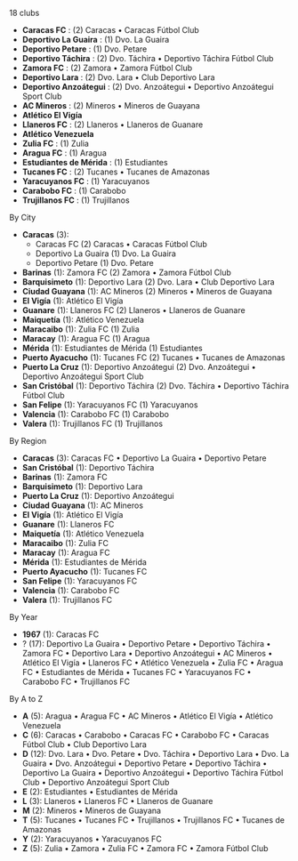 18 clubs

- **Caracas FC** : (2) Caracas • Caracas Fútbol Club
- **Deportivo La Guaira** : (1) Dvo. La Guaira
- **Deportivo Petare** : (1) Dvo. Petare
- **Deportivo Táchira** : (2) Dvo. Táchira • Deportivo Táchira Fútbol Club
- **Zamora FC** : (2) Zamora • Zamora Fútbol Club
- **Deportivo Lara** : (2) Dvo. Lara • Club Deportivo Lara
- **Deportivo Anzoátegui** : (2) Dvo. Anzoátegui • Deportivo Anzoátegui Sport Club
- **AC Mineros** : (2) Mineros • Mineros de Guayana
- **Atlético El Vigía**
- **Llaneros FC** : (2) Llaneros • Llaneros de Guanare
- **Atlético Venezuela**
- **Zulia FC** : (1) Zulia
- **Aragua FC** : (1) Aragua
- **Estudiantes de Mérida** : (1) Estudiantes
- **Tucanes FC** : (2) Tucanes • Tucanes de Amazonas
- **Yaracuyanos FC** : (1) Yaracuyanos
- **Carabobo FC** : (1) Carabobo
- **Trujillanos FC** : (1) Trujillanos




By City

- **Caracas** (3): 
  - Caracas FC  (2) Caracas • Caracas Fútbol Club
  - Deportivo La Guaira  (1) Dvo. La Guaira
  - Deportivo Petare  (1) Dvo. Petare
- **Barinas** (1): Zamora FC  (2) Zamora • Zamora Fútbol Club
- **Barquisimeto** (1): Deportivo Lara  (2) Dvo. Lara • Club Deportivo Lara
- **Ciudad Guayana** (1): AC Mineros  (2) Mineros • Mineros de Guayana
- **El Vigía** (1): Atlético El Vigía 
- **Guanare** (1): Llaneros FC  (2) Llaneros • Llaneros de Guanare
- **Maiquetía** (1): Atlético Venezuela 
- **Maracaibo** (1): Zulia FC  (1) Zulia
- **Maracay** (1): Aragua FC  (1) Aragua
- **Mérida** (1): Estudiantes de Mérida  (1) Estudiantes
- **Puerto Ayacucho** (1): Tucanes FC  (2) Tucanes • Tucanes de Amazonas
- **Puerto La Cruz** (1): Deportivo Anzoátegui  (2) Dvo. Anzoátegui • Deportivo Anzoátegui Sport Club
- **San Cristóbal** (1): Deportivo Táchira  (2) Dvo. Táchira • Deportivo Táchira Fútbol Club
- **San Felipe** (1): Yaracuyanos FC  (1) Yaracuyanos
- **Valencia** (1): Carabobo FC  (1) Carabobo
- **Valera** (1): Trujillanos FC  (1) Trujillanos




By Region

- **Caracas** (3):   Caracas FC • Deportivo La Guaira • Deportivo Petare
- **San Cristóbal** (1):   Deportivo Táchira
- **Barinas** (1):   Zamora FC
- **Barquisimeto** (1):   Deportivo Lara
- **Puerto La Cruz** (1):   Deportivo Anzoátegui
- **Ciudad Guayana** (1):   AC Mineros
- **El Vigía** (1):   Atlético El Vigía
- **Guanare** (1):   Llaneros FC
- **Maiquetía** (1):   Atlético Venezuela
- **Maracaibo** (1):   Zulia FC
- **Maracay** (1):   Aragua FC
- **Mérida** (1):   Estudiantes de Mérida
- **Puerto Ayacucho** (1):   Tucanes FC
- **San Felipe** (1):   Yaracuyanos FC
- **Valencia** (1):   Carabobo FC
- **Valera** (1):   Trujillanos FC




By Year

- **1967** (1):   Caracas FC
- ? (17):   Deportivo La Guaira • Deportivo Petare • Deportivo Táchira • Zamora FC • Deportivo Lara • Deportivo Anzoátegui • AC Mineros • Atlético El Vigía • Llaneros FC • Atlético Venezuela • Zulia FC • Aragua FC • Estudiantes de Mérida • Tucanes FC • Yaracuyanos FC • Carabobo FC • Trujillanos FC






By A to Z

- **A** (5): Aragua • Aragua FC • AC Mineros • Atlético El Vigía • Atlético Venezuela
- **C** (6): Caracas • Carabobo • Caracas FC • Carabobo FC • Caracas Fútbol Club • Club Deportivo Lara
- **D** (12): Dvo. Lara • Dvo. Petare • Dvo. Táchira • Deportivo Lara • Dvo. La Guaira • Dvo. Anzoátegui • Deportivo Petare • Deportivo Táchira • Deportivo La Guaira • Deportivo Anzoátegui • Deportivo Táchira Fútbol Club • Deportivo Anzoátegui Sport Club
- **E** (2): Estudiantes • Estudiantes de Mérida
- **L** (3): Llaneros • Llaneros FC • Llaneros de Guanare
- **M** (2): Mineros • Mineros de Guayana
- **T** (5): Tucanes • Tucanes FC • Trujillanos • Trujillanos FC • Tucanes de Amazonas
- **Y** (2): Yaracuyanos • Yaracuyanos FC
- **Z** (5): Zulia • Zamora • Zulia FC • Zamora FC • Zamora Fútbol Club




